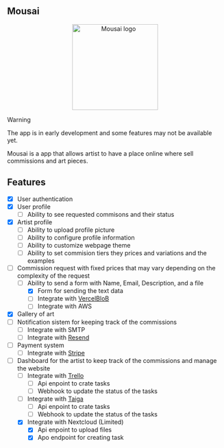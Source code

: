 ## Mousai

<p align="center">
  <img src="https://mousai.yellowumbrella.dev/mousai.png" alt="Mousai logo" width="200" />
</p>


> [!WARNING]  
> The app is in early development and some features may not be available yet.

Mousai is a app that allows artist to have a place online where sell commissions and art pieces.


## Features

- [x] User authentication
- [x] User profile
  - [ ] Ability to see requested commisons and their status
- [x] Artist profile
  - [ ] Ability to upload profile picture
  - [ ] Ability to configure profile information
  - [ ] Ability to customize webpage theme
  - [ ] Ability to set commision tiers they prices and variations and the examples
- [ ] Commission request with fixed prices that may vary depending on the complexity of the request
  - [ ] Ability to send a form with Name, Email, Description, and a file
    - [x] Form for sending the text data 
    - [ ] Integrate with [VercelBloB](https://vercel.com/storage/blob)
    - [ ] Integrate with AWS
- [x] Gallery of art
- [ ] Notification sistem for keeping track of the commissions
  - [ ] Integrate with SMTP
  - [ ] Integrate with [Resend](https://resend.com)
- [ ] Payment system
  - [ ] Integrate with [Stripe](https://stripe.com/)
- [ ] Dashboard for the artist to keep track of the commissions and manage the website
  - [ ] Integrate with [Trello](https://trello.com/)
    - [ ] Api enpoint to crate tasks
    - [ ] Webhook to update the status of the tasks
  - [ ] Integrate with [Taiga](https://taiga.io/)
    - [ ] Api enpoint to crate tasks
    - [ ] Webhook to update the status of the tasks
  - [x] Integrate with Nextcloud (Limited)
    - [x] Api enpoint to upload files
    - [x] Apo endpoint for creating task